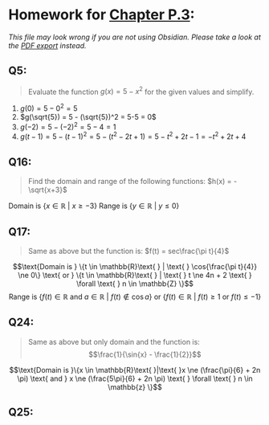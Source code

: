 # Homework for [Chapter P.3](../W2/Chapter%20P.3.md):
*This file may look wrong if you are not using Obsidian. Please take a look at the [PDF export](../../PDF_Exports/Calculus%20Chapter%20P.3%20Homework.pdf) instead.*


## Q5:

> Evaluate the function $g(x) = 5 - x^2$ for the given values and simplify.

1. $g(0) = 5 - 0^2 = 5$
2. $g(\sqrt{5}) = 5 - (\sqrt{5})^2 = 5-5 = 0$
3. $g(-2) = 5 - (-2)^2 = 5-4 = 1$
4. $g(t-1) = 5 - (t-1)^2 = 5 -(t^2 - 2t + 1) = 5 - t^2 + 2t - 1 = -t^2 + 2t + 4$

## Q16: 

> Find the domain and range of the following functions:
> $h(x) = -\sqrt{x+3}$

$\text{Domain is } \{x \in \mathbb{R}\text{ }|\text{ }x \ge -3\}$
$\text{Range is } \{y \in \mathbb{R}\text{ }|\text{ }y \le 0\}$


## Q17:
> Same as above but the function is:
> $f(t) = sec\frac{\pi t}{4}$

$$\text{Domain is } \{t \in \mathbb{R}\text{ } | \text{ } \cos{\frac{\pi t}{4}} \ne 0\} \text{ or } \{t \in \mathbb{R}\text{ } | \text{ } t \ne 4n + 2 \text{ } \forall \text{ } n \in \mathbb{Z} \}$$
$$\text{Range is } \{f(t) \in \mathbb{R}  \text{ and }a \in \mathbb{R}\text{} \text{ }| \text{ }f(t) \notin \cos{a}\} \text{ or } \{f(t) \in \mathbb{R}\text{ } | \text{ } f(t) \ge 1 \text{ or } f(t) \le -1\}$$


## Q24:
> Same as above but only domain and the function is:
> $$\frac{1}{\sin{x} - \frac{1}{2}}$$

$$\text{Domain is }\{x \in \mathbb{R}\text{ }|\text{ }x \ne (\frac{\pi}{6} + 2n \pi) \text{ and } x \ne (\frac{5\pi}{6} + 2n \pi) \text{ } \forall \text{ } n \in \mathbb{z} \}$$


## Q25:



















